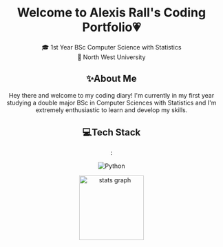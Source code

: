 <h1 align="center">Welcome to Alexis Rall's Coding Portfolio💗</h1>
<div align="center">
<p>
🎓 1st Year BSc Computer Science with Statistics <br>
📍 North West University <br>
</p>

<h2 align="center">✨About Me</h2>
<p>
  Hey there and welcome to my coding diary! I'm currently in my first year studying a double major BSc in Computer Sciences with Statistics and I'm extremely enthusiastic to learn and develop my skills.
</p>

<h2 align="center">💻Tech Stack</h2>:

![Python](https://img.shields.io/badge/python-3670A0?style=for-the-badge&logo=python&logoColor=ffdd54)
<br>

<div align="center">
  <img src="https://github-readme-stats.vercel.app/api?username=AlexisRall&hide_title=false&hide_rank=false&show_icons=true&include_all_commits=true&count_private=true&disable_animations=false&theme=dracula&locale=en&hide_border=false" height="150" alt="stats graph"  />
</div>


<!-- Proudly created with GPRM ( https://gprm.itsvg.in ) -->

